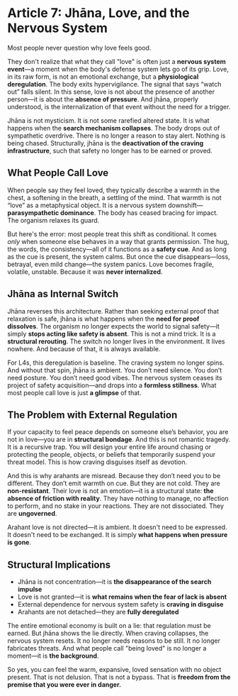 # **Article 7: Jhāna, Love, and the Nervous System**

Most people never question why love feels good.

They don't realize that what they call "love" is often just a **nervous system event**—a moment when the body's defense system lets go of its grip. Love, in its raw form, is not an emotional exchange, but a **physiological deregulation**. The body exits hypervigilance. The signal that says “watch out” falls silent. In this sense, love is not about the presence of another person—it is about the **absence of pressure**. And jhāna, properly understood, is the internalization of that event without the need for a trigger.

Jhāna is not mysticism. It is not some rarefied altered state. It is what happens when the **search mechanism collapses**. The body drops out of sympathetic overdrive. There is no longer a reason to stay alert. Nothing is being chased. Structurally, jhāna is the **deactivation of the craving infrastructure**, such that safety no longer has to be earned or proved.

## What People Call Love

When people say they feel loved, they typically describe a warmth in the chest, a softening in the breath, a settling of the mind. That warmth is not “love” as a metaphysical object. It is a nervous system downshift—**parasympathetic dominance**. The body has ceased bracing for impact. The organism relaxes its guard.

But here's the error: most people treat this shift as conditional. It comes *only* when someone else behaves in a way that grants permission. The hug, the words, the consistency—all of it functions as a **safety cue**. And as long as the cue is present, the system calms. But once the cue disappears—loss, betrayal, even mild change—the system panics. Love becomes fragile, volatile, unstable. Because it was **never internalized**.

## Jhāna as Internal Switch

Jhāna reverses this architecture. Rather than seeking external proof that relaxation is safe, jhāna is what happens when the **need for proof dissolves**. The organism no longer expects the world to signal safety—it simply **stops acting like safety is absent**. This is not a mind trick. It is a **structural rerouting**. The switch no longer lives in the environment. It lives nowhere. And because of that, it is always available.

For L4s, this deregulation is baseline. The craving system no longer spins. And without that spin, jhāna is ambient. You don’t need silence. You don’t need posture. You don’t need good vibes. The nervous system ceases its project of safety acquisition—and drops into a **formless stillness**. What most people call love is just **a glimpse** of that.

## The Problem with External Regulation

If your capacity to feel peace depends on someone else’s behavior, you are not in love—you are in **structural bondage**. And this is not romantic tragedy. It is a recursive trap. You will design your entire life around chasing or protecting the people, objects, or beliefs that temporarily suspend your threat model. This is how craving disguises itself as devotion.

And this is why arahants are misread. Because they don’t need you to be different. They don’t emit warmth on cue. But they are not cold. They are **non-resistant**. Their love is not an emotion—it is a structural state: **the absence of friction with reality**. They have nothing to manage, no affection to perform, and no stake in your reactions. They are not dissociated. They are **ungoverned**.

Arahant love is not directed—it is ambient. It doesn't need to be expressed. It doesn't need to be exchanged. It is simply **what happens when pressure is gone**.

## Structural Implications

- Jhāna is not concentration—it is **the disappearance of the search impulse**
- Love is not granted—it is **what remains when the fear of lack is absent**
- External dependence for nervous system safety is **craving in disguise**
- Arahants are not detached—they are **fully deregulated**

The entire emotional economy is built on a lie: that regulation must be earned. But jhāna shows the lie directly. When craving collapses, the nervous system resets. It no longer needs reasons to be still. It no longer fabricates threats. And what people call "being loved" is no longer a moment—it is **the background**.

So yes, you can feel the warm, expansive, loved sensation with no object present. That is not delusion. That is not a bypass. That is **freedom from the premise that you were ever in danger.**

